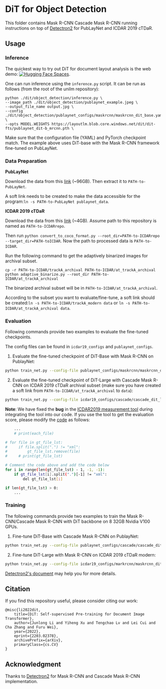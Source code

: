 # DiT for Object Detection

This folder contains Mask R-CNN Cascade Mask R-CNN running instructions on top of [Detectron2](https://github.com/facebookresearch/detectron2) for PubLayNet and ICDAR 2019 cTDaR.

## Usage

### Inference

The quickest way to try out DiT for document layout analysis is the web demo: [![Hugging Face Spaces](https://img.shields.io/badge/%F0%9F%A4%97%20Hugging%20Face-Spaces-blue)](https://huggingface.co/spaces/nielsr/dit-document-layout-analysis).

One can run inference using the `inference.py` script. It can be run as follows (from the root of the unilm repository):

```
python ./dit/object_detection/inference.py \
--image_path ./dit/object_detection/publaynet_example.jpeg \
--output_file_name output.jpg \
--config ./dit/object_detection/publaynet_configs/maskrcnn/maskrcnn_dit_base.yaml \
--opts MODEL.WEIGHTS https://layoutlm.blob.core.windows.net/dit/dit-fts/publaynet_dit-b_mrcnn.pth \
```

Make sure that the configuration file (YAML) and PyTorch checkpoint match. The example above uses DiT-base with the Mask R-CNN framework fine-tuned on PubLayNet.

### Data Preparation

**PubLayNet**

Download the data from this [link](https://dax-cdn.cdn.appdomain.cloud/dax-publaynet/1.0.0/publaynet.tar.gz?_ga=2.218138265.1825957955.1646384196-1495010506.1633610665) (~96GB). Then extract it to `PATH-to-PubLayNet`.

A soft link needs to be created to make the data accessible for the program:`ln -s PATH-to-PubLayNet publaynet_data`.

**ICDAR 2019 cTDaR**

Download the data from this [link](https://github.com/cndplab-founder/ICDAR2019_cTDaR) (~4GB). Assume path to this repository is named as `PATH-to-ICDARrepo`.

Then run `python convert_to_coco_format.py --root_dir=PATH-to-ICDARrepo --target_dir=PATH-toICDAR`. Now the path to processed data is `PATH-to-ICDAR`.

Run the following command to get the adaptively binarized images for archival subset.

```
cp -r PATH-to-ICDAR/trackA_archival PATH-to-ICDAR/at_trackA_archival
python adaptive_binarize.py --root_dir PATH-to-ICDAR/at_trackA_archival
```

The binarized archival subset will be in `PATH-to-ICDAR/at_trackA_archival`.

According to the subset you want to evaluate/fine-tune, a soft link should be created:`ln -s PATH-to-ICDAR/trackA_modern data` or `ln -s PATH-to-ICDAR/at_trackA_archival data`.

### Evaluation

Following commands provide two examples to evaluate the fine-tuned checkpoints.

The config files can be found in `icdar19_configs` and `publaynet_configs`.

1) Evaluate the fine-tuned checkpoint of DiT-Base with Mask R-CNN on PublayNet:
```bash
python train_net.py --config-file publaynet_configs/maskrcnn/maskrcnn_dit_base.yaml --eval-only --num-gpus 8 MODEL.WEIGHTS <finetuned_checkpoint_file_path or link> OUTPUT_DIR <your_output_dir> 
``` 

2) Evaluate the fine-tuned checkpoint of DiT-Large with Cascade Mask R-CNN on ICDAR 2019 cTDaR archival subset (make sure you have created a soft link from `PATH-to-ICDAR/at_trackA_archival` to `data`):
```bash
python train_net.py --config-file icdar19_configs/cascade/cascade_dit_large.yaml --eval-only --num-gpus 8 MODEL.WEIGHTS <finetuned_checkpoint_file_path or link> OUTPUT_DIR <your_output_dir> 
```

**Note**: We have fixed the **bug** in the [ICDAR2019 measurement tool](https://github.com/cndplab-founder/ctdar_measurement_tool) during integrating the tool into our code. If you use the tool to get the evaluation score, please modify the [code](https://github.com/cndplab-founder/ctdar_measurement_tool/blob/738456d3164a838ffaeefe7d1b5e64f3a4368a0e/evaluate.py#L146
) as follows:
```bash
    ...
    # print(each_file)

# for file in gt_file_lst:
#     if file.split(".") != "xml":
#         gt_file_lst.remove(file)
#     # print(gt_file_lst)

# Comment the code above and add the code below
for i in range(len(gt_file_lst) - 1, -1, -1):
    if gt_file_lst[i].split(".")[-1] != "xml":
        del gt_file_lst[i]

if len(gt_file_lst) > 0:
    ...
```

### Training
The following commands provide two examples to train the Mask R-CNN/Cascade Mask R-CNN with DiT backbone on 8 32GB Nvidia V100 GPUs.

1) Fine-tune DiT-Base with Cascade Mask R-CNN on PublayNet:
```bash
python train_net.py --config-file publaynet_configs/cascade/cascade_dit_base.yaml --num-gpus 8 MODEL.WEIGHTS <DiT-Base_file_path or link> OUTPUT_DIR <your_output_dir> 
``` 


2) Fine-tune DiT-Large with Mask R-CNN on ICDAR 2019 cTDaR modern:
```bash
python train_net.py --config-file icdar19_configs/markrcnn/maskrcnn_dit_large.yaml --num-gpus 8 MODEL.WEIGHTS <DiT-Large_file_path or link> OUTPUT_DIR <your_output_dir> 
``` 



[Detectron2's document](https://detectron2.readthedocs.io/en/latest/tutorials/getting_started.html) may help you for more details.


## Citation

If you find this repository useful, please consider citing our work:
```
@misc{li2022dit,
    title={DiT: Self-supervised Pre-training for Document Image Transformer},
    author={Junlong Li and Yiheng Xu and Tengchao Lv and Lei Cui and Cha Zhang and Furu Wei},
    year={2022},
    eprint={2203.02378},
    archivePrefix={arXiv},
    primaryClass={cs.CV}
}
```



## Acknowledgment
Thanks to [Detectron2](https://github.com/facebookresearch/detectron2) for Mask R-CNN and Cascade Mask R-CNN implementation.
